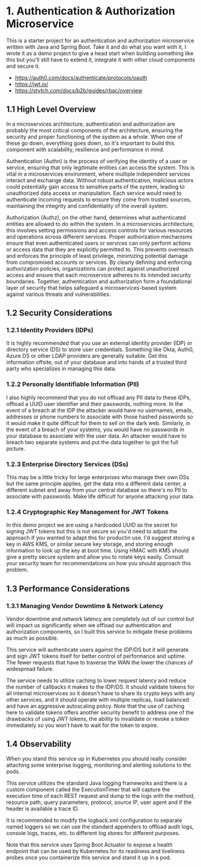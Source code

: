 # 1. Authentication & Authorization Microservice
This is a starter project for an authentication and authorization microservice written with Java and Spring Boot. Take it and do what you want with it, I wrote it as a demo project to give a head start when building something like this but you'll still have to extend it, integrate it with other cloud components and secure it.

* https://auth0.com/docs/authenticate/protocols/oauth
* https://jwt.io/
* https://stytch.com/docs/b2b/guides/rbac/overview

## 1.1 High Level Overview
In a microservices architecture, authentication and authorization are probably the most critical components of the architecture, ensuring the security and proper functioning of the system as a whole. When one of these go down, everything goes down, so it's important to build this component with scalability, resilience and performance in mind.

Authentication (Authn) is the process of verifying the identity of a user or service, ensuring that only legitimate entities can access the system. This is vital in a microservices environment, where multiple independent services interact and exchange data. Without robust authentication, malicious actors could potentially gain access to sensitive parts of the system, leading to unauthorized data access or manipulation. Each service would need to authenticate incoming requests to ensure they come from trusted sources, maintaining the integrity and confidentiality of the overall system.

Authorization (Authz), on the other hand, determines what authenticated entities are allowed to do within the system. In a microservices architecture, this involves setting permissions and access controls for various resources and operations across different services. Proper authorization mechanisms ensure that even authenticated users or services can only perform actions or access data that they are explicitly permitted to. This prevents overreach and enforces the principle of least privilege, minimizing potential damage from compromised accounts or services. By clearly defining and enforcing authorization policies, organizations can protect against unauthorized access and ensure that each microservice adheres to its intended security boundaries. Together, authentication and authorization form a foundational layer of security that helps safeguard a microservices-based system against various threats and vulnerabilities.

## 1.2 Security Considerations
### 1.2.1 Identity Providers (IDPs)
It is highly recommended that you use an external identity provider (IDP) or directory service (DS) to store user credentials. Something like Okta, Auth0, Azure DS or other LDAP providers are generally suitable. Get this information offsite, out of your database and into hands of a trusted third party who specializes in managing this data.

### 1.2.2 Personally Identifiable Information (PII)
I also highly recommend that you do not offload any PII data to these IDPs, offload a UUID user identifier and their passwords, nothing more. In the event of a breach at the IDP the attacker would have no usernames, emails, addresses or phone numbers to associate with those hashed passwords so it would make it quite difficult for them to sell on the dark web. Similarly, in the event of a breach of your systems, you would have no passwords in your database to associate with the user data. An attacker would have to breach two separate systems and put the data together to got the full picture.

### 1.2.3 Enterprise Directory Services (DSs)
This may be a little tricky for large enterprises who manage their own DSs but the same principle applies, get the data into a different data center, a different subnet and away from your central database so there's no PII to associate with passwords. Make life difficult for anyone attacking your data.

### 1.2.4 Cryptographic Key Management for JWT Tokens
In this demo project we are using a hardcoded UUID as the secret for signing JWT tokens but this is not secure so you'd need to adjust the approach if you wanted to adapt this for productin use. I'd suggest storing a key in AWS KMS, or similar secure key storage, and storing enough information to look up the key at boot time. Using HMAC with KMS should give a pretty secure system and allow you to rotate keys easily. Consult your security team for recommendations on how you should approach this problem.

## 1.3 Performance Considerations
### 1.3.1 Managing Vendor Downtime & Network Latency
Vendor downtime and network latency are completely out of our control but will impact us significantly when we offload our authentication and authorization components, so I built this service to mitigate these problems as much as possible.

This service will authenticate users against the IDP/DS but it will generate and sign JWT tokens itself for better control of performance and uptime. The fewer requests that have to traverse the WAN the lower the chances of widespread failure. 

The service needs to utilize caching to lower request latency and reduce the number of callbacks it makes to the IDP/DS. It should validate tokens for all internal microservices so it doesn't have to share its crypto keys with any other services, and it should operate with multiple replicas, load balanced and have an aggressive autoscaling policy. Note that the use of caching here to validate tokens offers another security benefit to address one of the drawbacks of using JWT tokens, the ability to invalidate or revoke a token immediately so you won't have to wait for the token to expire.

## 1.4 Observability
When you stand this service up in Kubernetes you should really consider attaching some enterprise logging, monitoring and alerting solutions to the pods.

This service utilizes the standard Java logging frameworks and there is a custom component called the ExecutionTimer that will capture the execution time of each REST request and dump to the logs with the method, resource path, query parameters, protocol, source IP, user agent and if the header is available a trace ID.

It is recommended to modify the logback.xml configuration to separate named loggers so we can use the standard appenders to offload audit logs, console logs, traces, etc. to different log stores for different purposes.

Note that this service uses Spring Boot Actuator to expose a health endpoint that can be used by Kubernetes for its readiness and liveliness probes once you containerize this service and stand it up in a pod.
